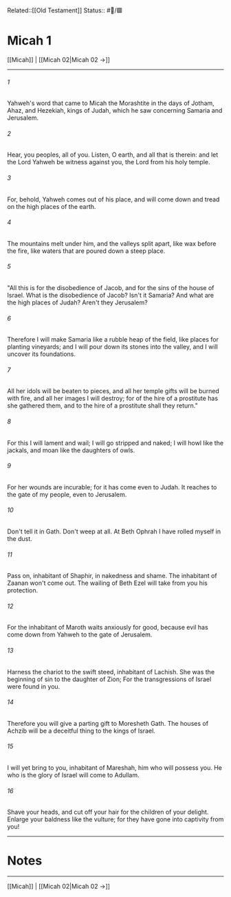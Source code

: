 Related::[[Old Testament]]
Status:: #📖/🟥
# Micah 1

[[Micah]] | [[Micah 02|Micah 02 →]]
***



###### 1 
Yahweh's word that came to Micah the Morashtite in the days of Jotham, Ahaz, and Hezekiah, kings of Judah, which he saw concerning Samaria and Jerusalem. 

###### 2 
Hear, you peoples, all of you. Listen, O earth, and all that is therein: and let the Lord Yahweh be witness against you, the Lord from his holy temple. 

###### 3 
For, behold, Yahweh comes out of his place, and will come down and tread on the high places of the earth. 

###### 4 
The mountains melt under him, and the valleys split apart, like wax before the fire, like waters that are poured down a steep place. 

###### 5 
"All this is for the disobedience of Jacob, and for the sins of the house of Israel. What is the disobedience of Jacob? Isn't it Samaria? And what are the high places of Judah? Aren't they Jerusalem? 

###### 6 
Therefore I will make Samaria like a rubble heap of the field, like places for planting vineyards; and I will pour down its stones into the valley, and I will uncover its foundations. 

###### 7 
All her idols will be beaten to pieces, and all her temple gifts will be burned with fire, and all her images I will destroy; for of the hire of a prostitute has she gathered them, and to the hire of a prostitute shall they return." 

###### 8 
For this I will lament and wail; I will go stripped and naked; I will howl like the jackals, and moan like the daughters of owls. 

###### 9 
For her wounds are incurable; for it has come even to Judah. It reaches to the gate of my people, even to Jerusalem. 

###### 10 
Don't tell it in Gath. Don't weep at all. At Beth Ophrah I have rolled myself in the dust. 

###### 11 
Pass on, inhabitant of Shaphir, in nakedness and shame. The inhabitant of Zaanan won't come out. The wailing of Beth Ezel will take from you his protection. 

###### 12 
For the inhabitant of Maroth waits anxiously for good, because evil has come down from Yahweh to the gate of Jerusalem. 

###### 13 
Harness the chariot to the swift steed, inhabitant of Lachish. She was the beginning of sin to the daughter of Zion; For the transgressions of Israel were found in you. 

###### 14 
Therefore you will give a parting gift to Moresheth Gath. The houses of Achzib will be a deceitful thing to the kings of Israel. 

###### 15 
I will yet bring to you, inhabitant of Mareshah, him who will possess you. He who is the glory of Israel will come to Adullam. 

###### 16 
Shave your heads, and cut off your hair for the children of your delight. Enlarge your baldness like the vulture; for they have gone into captivity from you!

---
# Notes


***
[[Micah]] | [[Micah 02|Micah 02 →]]
